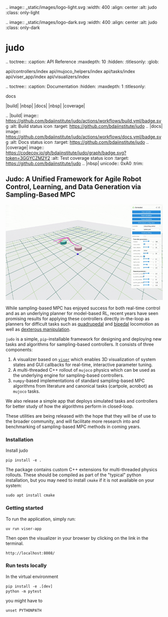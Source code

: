 .. image:: _static/images/logo-light.svg
   :width: 400
   :align: center
   :alt: judo
   :class: only-light

.. image:: _static/images/logo-dark.svg
   :width: 400
   :align: center
   :alt: judo
   :class: only-dark


# judo

<!-- prettier-ignore-start -->

.. toctree::
   :caption: API Reference
   :maxdepth: 10
   :hidden:
   :titlesonly:
   :glob:


   api/controllers/index
   api/mujoco_helpers/index
   api/tasks/index
   api/viser_app/index
   api/visualizers/index


.. toctree::
   :caption: Documentation
   :hidden:
   :maxdepth: 1
   :titlesonly:

   docs


|build| |nbsp| |docs| |nbsp| |coverage|

.. |build| image:: https://github.com/bdaiinstitute/judo/actions/workflows/build.yml/badge.svg
   :alt: Build status icon
   :target: https://github.com/bdaiinstitute/judo
.. |docs| image:: https://github.com/bdaiinstitute/judo/actions/workflows/docs.yml/badge.svg
   :alt: Docs status icon
   :target: https://github.com/bdaiinstitute/judo
.. |coverage| image:: https://codecov.io/gh/bdaiinstitute/judo/graph/badge.svg?token=3GGYCZM2Y2
   :alt: Test coverage status icon
   :target: https://github.com/bdaiinstitute/judo
.. |nbsp| unicode:: 0xA0
   :trim:


<!-- prettier-ignore-end -->

## Judo: A Unified Framework for Agile Robot Control, Learning, and Data Generation via Sampling-Based MPC

![judo](docs/source/_static/images/judo.gif)

While sampling-based MPC has enjoyed success for both real-time control and as an underlying planner
for model-based RL, recent years have seen promising results for applying these controllers directly
in-the-loop as planners for difficult tasks such as [quadrupedal](https://lecar-lab.github.io/dial-mpc/)
and [bipedal](https://johnzhang3.github.io/mujoco_ilqr/) locomotion as well as
[dexterous manipulation](caltech-amber.github.io/drop/).

`judo` is a simple, `pip`-installable framework for designing and deploying new tasks and algorithms
for sampling-based controllers. It consists of three components:
1. A visualizer based on [`viser`](https://github.com/nerfstudio-project/viser) which enables
3D visualization of system states and GUI callbacks for real-time, interactive parameter tuning.
2. A multi-threaded C++ rollout of `mujoco` physics which can be used as the underlying engine
for sampling-based controllers.
3. `numpy`-based implementations of standard sampling-based MPC algorithms from literature and
canonical tasks (cartpole, acrobot) as `mujoco` tasks.

We also release a simple app that deploys simulated tasks and controllers for better study of how the
algorithms perform in closed-loop.

These utilities are being released with the hope that they will be of use to the broader community,
and will facilitate more research into and benchmarking of sampling-based MPC methods in coming years.

### Installation
Install judo
```
pip install -e .
```

The package contains custom C++ extensions for multi-threaded physics rollouts. These
should be compiled as part of the "typical" python installation, but you may need to
install `cmake` if it is not available on your system:
```
sudo apt install cmake
```

### Getting started
To run the application, simply run:
```
uv run viser-app
```
Then open the visualizer in your browser by clicking on the link in the terminal.
```
http://localhost:8008/
```

### Run tests locally
In the virtual environment
```
pip install -e .[dev]
python -m pytest
```
you might have to
```
unset PYTHONPATH
```
